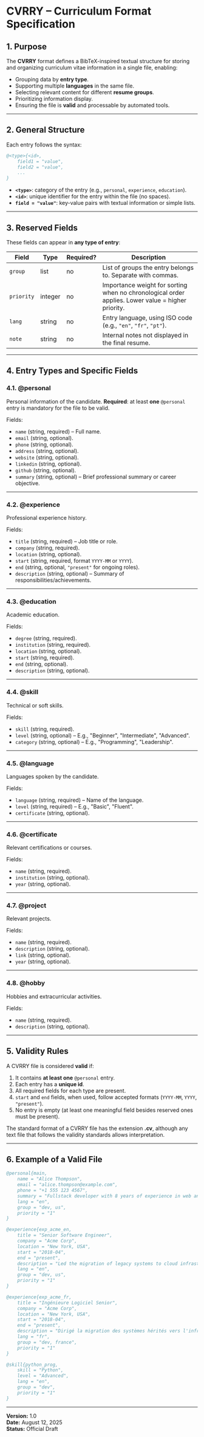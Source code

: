 # CVRRY – Curriculum Format Specification

## 1. Purpose

The **CVRRY** format defines a BibTeX-inspired textual structure for storing and organizing curriculum vitae information in a single file, enabling:

- Grouping data by **entry type**.  
- Supporting multiple **languages** in the same file.  
- Selecting relevant content for different **resume groups**.  
- Prioritizing information display.  
- Ensuring the file is **valid** and processable by automated tools.

---

## 2. General Structure

Each entry follows the syntax:

```bibtex
@<type>{<id>,
    field1 = "value",
    field2 = "value",
    ...
}
````

* **`<type>`**: category of the entry (e.g., `personal`, `experience`, `education`).
* **`<id>`**: unique identifier for the entry within the file (no spaces).
* **`field = "value"`**: key-value pairs with textual information or simple lists.

---

## 3. Reserved Fields

These fields can appear in **any type of entry**:

| Field      | Type    | Required? | Description                                                                                       |
| ---------- | ------- | --------- | ------------------------------------------------------------------------------------------------- |
| `group`    | list    | no        | List of groups the entry belongs to. Separate with commas.                                        |
| `priority` | integer | no        | Importance weight for sorting when no chronological order applies. Lower value = higher priority. |
| `lang`     | string  | no        | Entry language, using ISO code (e.g., `"en"`, `"fr"`, `"pt"`).                                    |
| `note`     | string  | no        | Internal notes not displayed in the final resume.                                                 |

---

## 4. Entry Types and Specific Fields

### 4.1. @personal

Personal information of the candidate.
**Required**: at least **one** `@personal` entry is mandatory for the file to be valid.

Fields:

* `name` (string, required) – Full name.
* `email` (string, optional).
* `phone` (string, optional).
* `address` (string, optional).
* `website` (string, optional).
* `linkedin` (string, optional).
* `github` (string, optional).
* `summary` (string, optional) – Brief professional summary or career objective.

---

### 4.2. @experience

Professional experience history.

Fields:

* `title` (string, required) – Job title or role.
* `company` (string, required).
* `location` (string, optional).
* `start` (string, required, format `YYYY-MM` or `YYYY`).
* `end` (string, optional, `"present"` for ongoing roles).
* `description` (string, optional) – Summary of responsibilities/achievements.

---

### 4.3. @education

Academic education.

Fields:

* `degree` (string, required).
* `institution` (string, required).
* `location` (string, optional).
* `start` (string, required).
* `end` (string, optional).
* `description` (string, optional).

---

### 4.4. @skill

Technical or soft skills.

Fields:

* `skill` (string, required).
* `level` (string, optional) – E.g., "Beginner", "Intermediate", "Advanced".
* `category` (string, optional) – E.g., "Programming", "Leadership".

---

### 4.5. @language

Languages spoken by the candidate.

Fields:

* `language` (string, required) – Name of the language.
* `level` (string, required) – E.g., "Basic", "Fluent".
* `certificate` (string, optional).

---

### 4.6. @certificate

Relevant certifications or courses.

Fields:

* `name` (string, required).
* `institution` (string, optional).
* `year` (string, optional).

---

### 4.7. @project

Relevant projects.

Fields:

* `name` (string, required).
* `description` (string, optional).
* `link` (string, optional).
* `year` (string, optional).

---

### 4.8. @hobby

Hobbies and extracurricular activities.

Fields:

* `name` (string, required).
* `description` (string, optional).

---

## 5. Validity Rules

A CVRRY file is considered **valid** if:

1. It contains **at least one** `@personal` entry.
2. Each entry has a **unique id**.
3. All required fields for each type are present.
4. `start` and `end` fields, when used, follow accepted formats (`YYYY-MM`, `YYYY`, `"present"`).
5. No entry is empty (at least one meaningful field besides reserved ones must be present).

The standard format of a CVRRY file has the extension **.cv**, although any text file that follows the validity standards allows interpretation.

---

## 6. Example of a Valid File

```bibtex
@personal{main,
    name = "Alice Thompson",
    email = "alice.thompson@example.com",
    phone = "+1 555 123 4567",
    summary = "Fullstack developer with 8 years of experience in web and mobile applications.",
    lang = "en",
    group = "dev, us",
    priority = "1"
}

@experience{exp_acme_en,
    title = "Senior Software Engineer",
    company = "Acme Corp",
    location = "New York, USA",
    start = "2018-04",
    end = "present",
    description = "Led the migration of legacy systems to cloud infrastructure, improving scalability and performance.",
    lang = "en",
    group = "dev, us",
    priority = "1"
}

@experience{exp_acme_fr,
    title = "Ingénieure Logiciel Senior",
    company = "Acme Corp",
    location = "New York, USA",
    start = "2018-04",
    end = "present",
    description = "Dirigé la migration des systèmes hérités vers l'infrastructure cloud, améliorant la scalabilité et les performances.",
    lang = "fr",
    group = "dev, france",
    priority = "1"
}

@skill{python_prog,
    skill = "Python",
    level = "Advanced",
    lang = "en",
    group = "dev",
    priority = "1"
}
```

---

**Version:** 1.0  
**Date:** August 12, 2025  
**Status:** Official Draft

